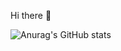 Hi there 👋

![Anurag's GitHub stats](https://github-readme-stats.vercel.app/api?username=hanminss&show_icons=true&theme=radical)

<!-- ![방문](https://hits.seeyoufarm.com/api/count/incr/badge.svg?url=https%3A%2F%2Fgithub.com%2Fhanminss&count_bg=%23F03D00&title_bg=%23555555&icon=&icon_color=%23E4E4E4&title=hits&edge_flat=false)
 -->
